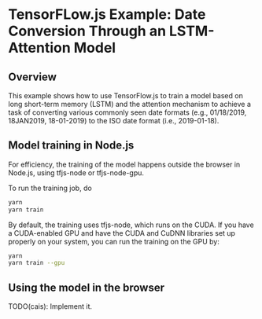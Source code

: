 # TensorFLow.js Example: Date Conversion Through an LSTM-Attention Model

## Overview

This example shows how to use TensorFlow.js to train a model based on
long short-term memory (LSTM) and the attention mechanism to achieve
a task of converting various commonly seen date formats (e.g., 01/18/2019,
18JAN2019, 18-01-2019) to the ISO date format (i.e., 2019-01-18).

## Model training in Node.js

For efficiency, the training of the model happens outside the browser
in Node.js, using tfjs-node or tfjs-node-gpu.

To run the training job, do

```sh
yarn
yarn train
```

By default, the training uses tfjs-node, which runs on the CUDA.
If you have a CUDA-enabled GPU and have the CUDA and CuDNN libraries
set up properly on your system, you can run the training on the GPU
by:

```sh
yarn
yarn train --gpu
```

## Using the model in the browser

TODO(cais): Implement it.
